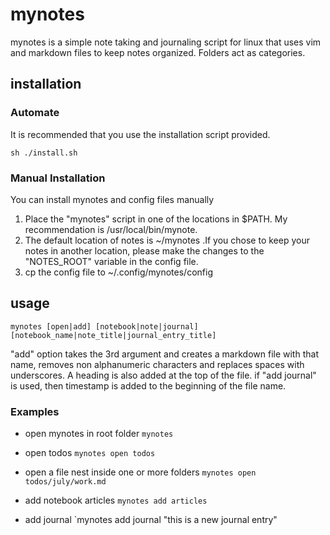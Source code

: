 # mynotes

mynotes is a simple note taking and journaling script for linux that uses vim and markdown files to keep notes organized. Folders act as categories. 


## installation 

### Automate
It is recommended that you use the installation script provided.

`sh ./install.sh`

### Manual Installation

You can install mynotes and config files manually 

1. Place the "mynotes" script in one of the locations in $PATH. My recommendation is /usr/local/bin/mynote. 
2. The default location of notes is ~/mynotes .If you chose to keep your notes in another location, please make the changes to the "NOTES_ROOT" variable in the config file. 
3. cp the config file to ~/.config/mynotes/config
 
## usage 

`mynotes [open|add] [notebook|note|journal] [notebook_name|note_title|journal_entry_title]`

"add" option takes the 3rd argument and creates a markdown file with that name, removes non alphanumeric characters and replaces spaces with underscores. A heading is also added at the top of the file.
if "add journal" is used, then timestamp is added to the beginning of the file name. 

### Examples

- open mynotes in root folder
`mynotes`

- open todos
`mynotes open todos`

- open a file nest inside one or more folders
`mynotes open todos/july/work.md`

- add notebook articles
`mynotes add articles`

- add journal 
`mynotes add journal "this is a new journal entry"

